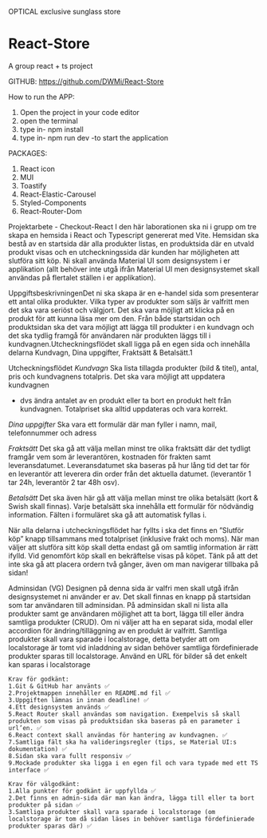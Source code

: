 OPTICAL exclusive sunglass store
# React-Store
A group react + ts project 

GITHUB:
https://github.com/DWMi/React-Store


How to run the APP:
1. Open the project in your code editor
2. open the terminal
3. type in-  npm install
4. type in- npm run dev -to start the application

PACKAGES:
1. React icon
2. MUI
3. Toastify
4. React-Elastic-Carousel
5. Styled-Components
6. React-Router-Dom

Projektarbete - Checkout-React
I den här laborationen ska ni i grupp om tre skapa en hemsida i React och Typescript genererat med Vite.
Hemsidan ska bestå av en startsida där alla produkter listas,
en produktsida där en utvald produkt visas och en utcheckningssida där kunden har möjligheten att slutföra sitt köp.
Ni skall använda Material UI som designsystem i er applikation (allt behöver inte utgå ifrån Material UI men designsystemet skall användas på flertalet ställen i er applikation).


UppgiftsbeskrivningenDet ni ska skapa är en e-handel sida som presenterar ett antal olika produkter.
 Vilka typer av produkter som säljs är valfritt men det ska vara seriöst och välgjort. 
 Det ska vara möjligt att klicka på en produkt för att kunna läsa mer om den. 
 Från både startsidan och produktsidan ska det vara möjligt att lägga till produkter i en kundvagn och det ska tydlig framgå för användaren när produkten läggs till i kundvagnen.Utcheckningsflödet skall ligga på en egen sida och innehålla delarna Kundvagn, Dina uppgifter, Fraktsätt & Betalsätt.1


Utcheckningsflödet
*Kundvagn*
Ska lista tillagda produkter (bild & titel), antal, pris och kundvagnens totalpris. Det ska vara möjligt att uppdatera kundvagnen
 - dvs ändra antalet av en produkt eller ta bort en produkt helt från kundvagnen. 
 Totalpriset ska alltid uppdateras och vara korrekt.

*Dina uppgifter*
Ska vara ett formulär där man fyller i namn, mail, telefonnummer och adress

*Fraktsätt*
Det ska gå att välja mellan minst tre olika fraktsätt där det tydligt framgår vem som är leverantören, kostnaden för frakten samt leveransdatumet. 
Leveransdatumet ska baseras på hur lång tid det tar för en leverantör att leverera din order från det aktuella datumet.
(leverantör 1 tar 24h, leverantör 2 tar 48h osv).


*Betalsätt*
Det ska även här gå att välja mellan minst tre olika betalsätt (kort & Swish skall finnas). 
Varje betalsätt ska innehålla ett formulär för nödvändig information.
Fälten i formuläret ska gå att automatisk fyllas i.

När alla delarna i utcheckningsflödet har fyllts i ska det finns en ”Slutför köp” knapp tillsammans med totalpriset (inklusive frakt och moms).
 När man väljer att slutföra sitt köp skall detta endast gå om samtlig information är rätt ifylld.
  Vid genomfört köp skall en bekräftelse visas på köpet.
   Tänk på att det inte ska gå att placera ordern två gånger, även om man navigerar tillbaka på sidan!

   Adminsidan (VG)
   Designen på denna sida är valfri men skall utgå ifrån designsystemet ni använder er av. 
   Det skall finnas en knapp på startsidan som tar användaren till adminsidan.
    På adminsidan skall ni lista alla produkter samt ge användaren möjlighet att ta bort, lägga till eller
    ändra samtliga produkter (CRUD). Om ni väljer att ha en separat sida,
    modal eller accordion för ändring/tilläggning av en produkt är valfritt.
    Samtliga produkter skall vara sparade i localstorage, detta betyder att om localstorage är tomt
    vid inladdning av sidan behöver samtliga fördefinierade produkter sparas till localstorage.
    Använd en URL för bilder så det enkelt kan sparas i localstorage

    Krav för godkänt:
    1.Git & GitHub har använts ✅
    2.Projektmappen innehåller en README.md fil ✅
    3.Uppgiften lämnas in innan deadline! ✅
    4.Ett designsystem används ✅
    5.React Router skall användas som navigation. Exempelvis så skall produkten som visas på produktsidan ska baseras på en parameter i url’en. ✅
    6.React context skall användas för hantering av kundvagnen. ✅
    7.Samtliga fält ska ha valideringsregler (tips, se Material UI:s dokumentation) ✅
    8.Sidan ska vara fullt responsiv ✅
    9.Mockade produkter ska ligga i en egen fil och vara typade med ett TS interface ✅
    
    Krav för välgodkänt: 
    1.Alla punkter för godkänt är uppfyllda ✅
    2.Det finns en admin-sida där man kan ändra, lägga till eller ta bort produkter på sidan ✅
    3.Samtliga produkter skall vara sparade i localstorage (om localstorage är tom då sidan läses in behöver samtliga fördefinierade produkter sparas där) ✅